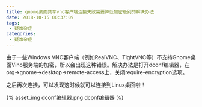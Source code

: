 ```yaml
---
title: gnome桌面共享vnc客户端连接失败需要降低加密级别的解决办法
date: 2018-10-15 00:37:09
tags:
 - 疑难杂症
categories:
 - 疑难杂症
---
```


由于一些Windows VNC客户端（例如RealVNC、TightVNC等）不支持Gnome桌面Vino服务端的加密，所以会出现这种错误。解决办法是打开dconf编辑器，在org->gnome->desktop->remote-access上，关闭require-encryption选项。

之后再次连接，可以发现这时候就可以连接到Linux桌面啦！

{%  asset_img dconf编辑器.png dconf编辑器 %}